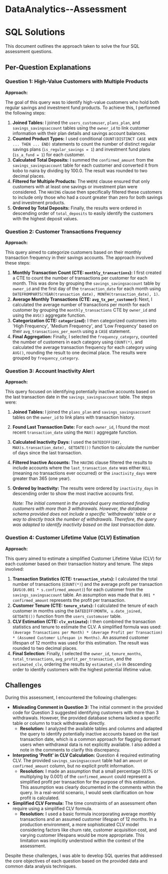 # DataAnalytics--Assessment

# SQL Solutions

This document outlines the approach taken to solve the four SQL assessment questions.

## Per-Question Explanations

### Question 1: High-Value Customers with Multiple Products

**Approach:**

The goal of this query was to identify high-value customers who hold both regular savings and investment fund products. To achieve this, I performed the following steps:

1.  **Joined Tables:** I joined the `users_customuser`, `plans_plan`, and `savings_savingsaccount` tables using the `owner_id` to link customer information with their plan details and savings account balances.
2.  **Counted Product Types:** I used conditional `COUNT(DISTINCT CASE WHEN ... THEN ... END)` statements to count the number of distinct regular savings plans (`is_regular_savings = 1`) and investment fund plans (`is_a_fund = 1`) for each customer.
3.  **Calculated Total Deposits:** I summed the `confirmed_amount` from the `savings_savingsaccount` table for each customer and converted it from kobo to naira by dividing by 100.0. The result was rounded to two decimal places.
4.  **Filtered for Multiple Products:** The `WHERE` clause ensured that only customers with at least one savings or investment plan were considered. The `HAVING` clause then specifically filtered these customers to include only those who had a count greater than zero for both savings and investment products.
5.  **Ordered by Total Deposits:** Finally, the results were ordered in descending order of `total_deposits` to easily identify the customers with the highest deposit values.

### Question 2: Customer Transactions Frequency

**Approach:**

This query aimed to categorize customers based on their monthly transaction frequency in their savings accounts. The approach involved these steps:

1.  **Monthly Transaction Count (CTE: `monthly_transactions`):** I first created a CTE to count the number of transactions per customer for each month. This was done by grouping the `savings_savingsaccount` table by `owner_id` and the first day of the `transaction_date` for each month using `DATEFROMPARTS(YEAR(transaction_date), MONTH(transaction_date), 1)`.
2.  **Average Monthly Transactions (CTE: `avg_tx_per_customer`):** Next, I calculated the average number of transactions per month for each customer by grouping the `monthly_transactions` CTE by `owner_id` and using the `AVG()` aggregate function.
3.  **Categorization (CTE: `categorized`):** I then categorized customers into 'High Frequency', 'Medium Frequency', and 'Low Frequency' based on their `avg_transactions_per_month` using a `CASE` statement.
4.  **Final Aggregation:** Finally, I selected the `frequency_category`, counted the number of customers in each category using `COUNT(*)`, and calculated the average transaction frequency for each category using `AVG()`, rounding the result to one decimal place. The results were grouped by `frequency_category`.

### Question 3: Account Inactivity Alert

**Approach:**

This query focused on identifying potentially inactive accounts based on the last transaction date in the `savings_savingsaccount` table. The steps were:

1.  **Joined Tables:** I joined the `plans_plan` and `savings_savingsaccount` tables on the `owner_id` to link plans with transaction history.
2.  **Found Last Transaction Date:** For each `owner_id`, I found the most recent `transaction_date` using the `MAX()` aggregate function.
3.  **Calculated Inactivity Days:** I used the `DATEDIFF(DAY, MAX(s.transaction_date), GETDATE())` function to calculate the number of days since the last transaction.
4.  **Filtered Inactive Accounts:** The `HAVING` clause filtered the results to include accounts where the `last_transaction_date` was either `NULL` (meaning no transactions ever occurred) or the `inactivity_days` were greater than 365 (one year).
5.  **Ordered by Inactivity:** The results were ordered by `inactivity_days` in descending order to show the most inactive accounts first.

    *Note: The initial comment in the provided query mentioned finding customers with more than 3 withdrawals. However, the database schema provided does not include a specific 'withdrawals' table or a way to directly track the number of withdrawals. Therefore, the query was adapted to identify inactivity based on the last transaction date.*

### Question 4: Customer Lifetime Value (CLV) Estimation

**Approach:**

This query aimed to estimate a simplified Customer Lifetime Value (CLV) for each customer based on their transaction history and tenure. The steps involved:

1.  **Transaction Statistics (CTE: `transaction_stats`):** I calculated the total number of transactions (`COUNT(*)`) and the average profit per transaction (`AVG(0.001 * s.confirmed_amount)`) for each customer from the `savings_savingsaccount` table. An assumption was made that `0.001 * confirmed_amount` represents the profit per transaction.
2.  **Customer Tenure (CTE: `tenure_stats`):** I calculated the tenure of each customer in months using the `DATEDIFF(MONTH, u.date_joined, GETDATE())` function from the `users_customuser` table.
3.  **CLV Estimation (CTE: `clv_estimate`):** I then combined the transaction statistics and tenure to estimate the CLV. A simplified formula was used: `(Average Transactions per Month) * (Average Profit per Transaction) * (Assumed Customer Lifespan in Months)`. An assumed customer lifespan of 12 months was used for this estimation. The result was rounded to two decimal places.
4.  **Final Selection:** Finally, I selected the `owner_id`, `tenure_months`, `total_transactions`, `avg_profit_per_transaction`, and the `estimated_clv`, ordering the results by `estimated_clv` in descending order to identify customers with the highest potential lifetime value.

## Challenges

During this assessment, I encountered the following challenges:

* **Misleading Comment in Question 3:** The initial comment in the provided code for Question 3 suggested identifying customers with more than 3 withdrawals. However, the provided database schema lacked a specific table or column to track withdrawals directly.
    * **Resolution:** I analyzed the available tables and columns and adapted the query to identify potentially inactive accounts based on the last transaction date, which is a common approach for flagging dormant users when withdrawal data is not explicitly available. I also added a note in the comments to clarify this discrepancy.
* **Interpreting 'Profit' in CLV Calculation:** Question 4 required estimating CLV. The provided `savings_savingsaccount` table had an `amount` or `confirmed_amount` column, but no explicit profit information.
    * **Resolution:** I made an assumption that a small percentage (0.1% or multiplying by 0.001) of the `confirmed_amount` could represent a simplified profit per transaction for the purpose of this estimation. This assumption was clearly documented in the comments within the query. In a real-world scenario, I would seek clarification on how profit is calculated.
* **Simplified CLV Formula:** The time constraints of an assessment often require using a simplified CLV formula.
    * **Resolution:** I used a basic formula incorporating average monthly transactions and an assumed customer lifespan of 12 months. In a production environment, a more sophisticated CLV model considering factors like churn rate, customer acquisition cost, and varying customer lifespans would be more appropriate. This limitation was implicitly understood within the context of the assessment.

Despite these challenges, I was able to develop SQL queries that addressed the core objectives of each question based on the provided data and common data analysis techniques.
